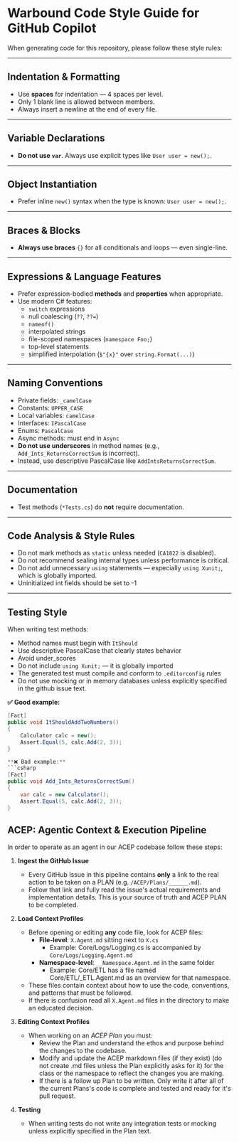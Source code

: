 ﻿# Warbound Code Style Guide for GitHub Copilot

When generating code for this repository, please follow these style rules:

---

## Indentation & Formatting

- Use **spaces** for indentation — 4 spaces per level.
- Only 1 blank line is allowed between members.
- Always insert a newline at the end of every file.

---

## Variable Declarations

- **Do not use `var`**. Always use explicit types like `User user = new();`.

---

## Object Instantiation

- Prefer inline `new()` syntax when the type is known: `User user = new();`.

---

## Braces & Blocks

- **Always use braces** `{}` for all conditionals and loops — even single-line.

---

## Expressions & Language Features

- Prefer expression-bodied **methods** and **properties** when appropriate.
- Use modern C# features:
  - `switch` expressions
  - null coalescing (`??`, `??=`)
  - `nameof()`
  - interpolated strings
  - file-scoped namespaces (`namespace Foo;`)
  - top-level statements
  - simplified interpolation (`$"{x}"` over `string.Format(...)`)

---

## Naming Conventions

- Private fields: `_camelCase`
- Constants: `UPPER_CASE`
- Local variables: `camelCase`
- Interfaces: `IPascalCase`
- Enums: `PascalCase`
- Async methods: must end in `Async`
- **Do not use underscores** in method names (e.g., `Add_Ints_ReturnsCorrectSum` is incorrect).
- Instead, use descriptive PascalCase like `AddIntsReturnsCorrectSum`.

---

## Documentation

- Test methods (`*Tests.cs`) do **not** require documentation.

---

## Code Analysis & Style Rules

- Do not mark methods as `static` unless needed (`CA1822` is disabled).
- Do not recommend sealing internal types unless performance is critical.
- Do not add unnecessary `using` statements — especially `using Xunit;`, which is globally imported.
- Uninitialized int fields should be set to -1

---

## Testing Style

When writing test methods:

- Method names must begin with `ItShould`
- Use descriptive PascalCase that clearly states behavior
- Avoid under_scores
- Do not include `using Xunit;` — it is globally imported
- The generated test must compile and conform to `.editorconfig` rules
- Do not use mocking or in memory databases unless explicitly specified in the github issue text.

**✅ Good example:**

```csharp
[Fact]
public void ItShouldAddTwoNumbers()
{
    Calculator calc = new();
    Assert.Equal(5, calc.Add(2, 3));
}

**❌ Bad example:**
```csharp
[Fact]
public void Add_Ints_ReturnsCorrectSum()
{
    var calc = new Calculator();
    Assert.Equal(5, calc.Add(2, 3));
}
```

## ACEP: Agentic Context & Execution Pipeline
In order to operate as an agent in our ACEP codebase follow these steps:

1. **Ingest the GitHub Issue**  
   - Every GitHub Issue in this pipeline contains **only** a link to the real action to be taken on a PLAN (e.g. `/ACEP/Plans/______.md`).  
   - Follow that link and fully read the issue's actual requirements and implementation details. This is your source of truth and ACEP PLAN to be completed.

2. **Load Context Profiles**  
   - Before opening or editing **any** code file, look for ACEP files:  
     - **File‑level**: `X.Agent.md` sitting next to `X.cs`
        - Example: Core/Logs/Logging.cs is accompanied by `Core/Logs/Logging.Agent.md`
     - **Namespace‑level**: `__Namespace.Agent.md` in the same folder
        - Example: Core/ETL has a file named Core/ETL/_ETL.Agent.md as an overview for that namespace.
   - These files contain context about how to use the code, conventions, and patterns that must be followed.
   - If there is confusion read all `X.Agent.md` files in the directory to make an educated decision.

3. **Editing Context Profiles**
   - When working on an *ACEP Plan* you must:
     - Review the Plan and understand the ethos and purpose behind the changes to the codebase.
     - Modify and update the ACEP markdown files (if they exist) (do not create .md files unless the Plan explicitly asks for it) for the class or the namespace to reflect the changes you are making.
     - If there is a follow up Plan to be written. Only write it after all of the current Plans's code is complete and tested and ready for it's pull request.

4. **Testing**
   - When writing tests do not write any integration tests or mocking unless explicitly specified in the Plan text.
